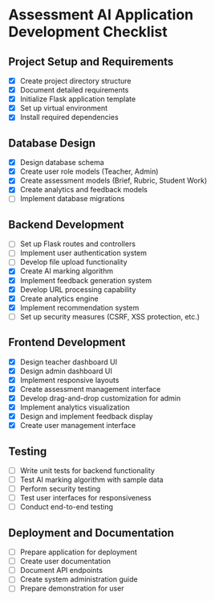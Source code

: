 # Assessment AI Application Development Checklist

## Project Setup and Requirements
- [x] Create project directory structure
- [x] Document detailed requirements
- [x] Initialize Flask application template
- [x] Set up virtual environment
- [x] Install required dependencies

## Database Design
- [x] Design database schema
- [x] Create user role models (Teacher, Admin)
- [x] Create assessment models (Brief, Rubric, Student Work)
- [x] Create analytics and feedback models
- [ ] Implement database migrations

## Backend Development
- [ ] Set up Flask routes and controllers
- [ ] Implement user authentication system
- [ ] Develop file upload functionality
- [x] Create AI marking algorithm
- [x] Implement feedback generation system
- [x] Develop URL processing capability
- [x] Create analytics engine
- [x] Implement recommendation system
- [ ] Set up security measures (CSRF, XSS protection, etc.)

## Frontend Development
- [x] Design teacher dashboard UI
- [x] Design admin dashboard UI
- [x] Implement responsive layouts
- [x] Create assessment management interface
- [x] Develop drag-and-drop customization for admin
- [x] Implement analytics visualization
- [x] Design and implement feedback display
- [x] Create user management interface

## Testing
- [ ] Write unit tests for backend functionality
- [ ] Test AI marking algorithm with sample data
- [ ] Perform security testing
- [ ] Test user interfaces for responsiveness
- [ ] Conduct end-to-end testing

## Deployment and Documentation
- [ ] Prepare application for deployment
- [ ] Create user documentation
- [ ] Document API endpoints
- [ ] Create system administration guide
- [ ] Prepare demonstration for user
